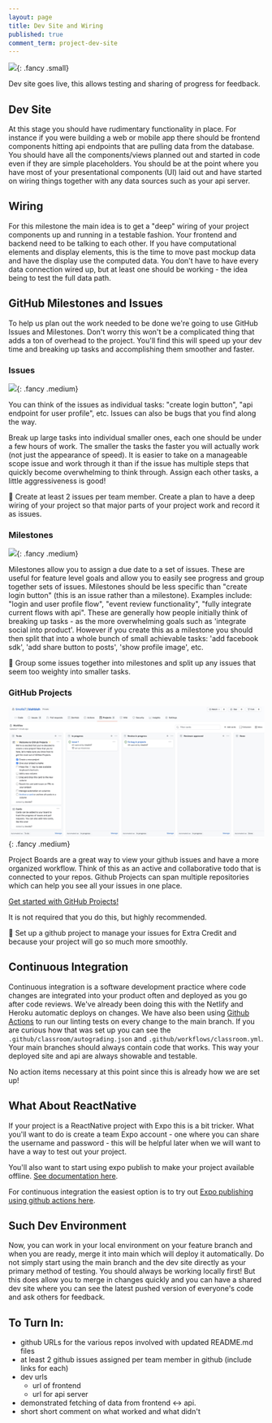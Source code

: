 ```yaml
---
layout: page
title: Dev Site and Wiring
published: true
comment_term: project-dev-site
---
```




![](http://i.giphy.com/IU9JNuUSmxZTy.gif){: .fancy .small}


Dev site goes live, this allows testing and sharing of progress for feedback.

## Dev Site

At this stage you should have rudimentary functionality in place. For instance if you were building a web or mobile app there should be frontend components hitting api endpoints that are pulling data from the database. You should have all the components/views planned out and started in code even if they are simple placeholders. You should be at the point where you have most of your presentational components (UI) laid out and have started on wiring things together with any data sources such as your api server.

## Wiring

For this milestone the main idea is to get a "deep" wiring of your project components up and running in a testable fashion.  Your frontend and backend need to be talking to each other.  If you have computational elements and display elements, this is the time to move past mockup data and have the display use the computed data.  You don't have to have every data connection wired up, but at least one should be working - the idea being to test the full data path.

## GitHub Milestones and Issues

To help us plan out the work needed to be done we're going to use GitHub Issues and Milestones.  Don't worry this won't be a complicated thing that adds a ton of overhead to the project. You'll find this will speed up your dev time and breaking up tasks and accomplishing them smoother and faster.

### Issues

![](img/issuesviews.jpg){: .fancy .medium}

You can think of the issues as individual tasks: "create login button",  "api endpoint for user profile", etc.  Issues can also be bugs that you find along the way.

Break up large tasks into individual smaller ones, each one should be under a few hours of work. The smaller the tasks the faster you will actually work (not just the appearance of speed).  It is easier to take on a manageable scope issue and work through it than if the issue has multiple steps that quickly become overwhelming to think through.  Assign each other tasks, a little aggressiveness is good!

🚀 Create at least 2 issues per team member.  Create a plan to have a deep wiring of your project so that major parts of your project work and record it as issues.


### Milestones

![](img/milestonesview.jpg){: .fancy .medium}

Milestones allow you to assign a due date to a set of issues.  These are useful for feature level goals and allow you to easily see progress and group together sets of issues.  Milestones should be less specific than "create login button" (this is an issue rather than a milestone). Examples include: "login and user profile flow",  "event review functionality", "fully integrate current flows with api".  These are generally how people initially think of breaking up tasks - as the more overwhelming goals such as 'integrate social into product'.  However if you create this as a milestone you should then split that into a whole bunch of small achievable tasks: 'add facebook sdk', 'add share button to posts',  'show profile image', etc.

🚀 Group some issues together into milestones and split up any issues that seem too weighty into smaller tasks. 

### GitHub Projects

![](img/gh-projects.jpg){: .fancy .medium}

Project Boards are a great way to view your github issues and have a more organized workflow.  Think of this as an active and collaborative todo that is connected to your repos.  Github Projects can span multiple repositories which can help you see all your issues in one place.  

[Get started with GitHub Projects!](https://docs.github.com/en/github/managing-your-work-on-github/about-project-boards)

It is not required that you do this, but highly recommended.

🚀 Set up a github project to manage your issues for Extra Credit and because your project will go so much more smoothly. 

## Continuous Integration

Continuous integration is a software development practice where code changes are integrated into your product often and deployed as you go after code reviews.  We've already been doing this with the Netlify and Heroku automatic deploys on changes.  We have also been using [Github Actions](https://docs.github.com/en/actions/quickstart) to run our linting tests on every change to the main branch.  If you are curious how that was set up you can see the `.github/classroom/autograding.json` and `.github/workflows/classroom.yml`.  Your main branches should always contain code that works.  This way your deployed site and api are always showable and testable.

No action items necessary at this point since this is already how we are set up!

## What About ReactNative

If your project is a ReactNative project with Expo this is a bit tricker.  What you'll want to do is create a team Expo account - one where you can share the username and password - this will be helpful later when we will want to have a way to test out your project.

You'll also want to start using expo publish to make your project available offline.  [See documentation here](https://docs.expo.io/workflow/publishing/).

For continuous integration the easiest option is to try out [Expo publishing using github actions here](https://github.com/marketplace/actions/expo-github-action).

## Such Dev Environment

Now, you can work in your local environment on your feature branch and when you are ready, merge it into main which will deploy it automatically. Do not simply start using the main branch and the dev site directly as your primary method of testing.  You should always be working locally first! But this does allow you to merge in changes quickly and you can have a shared dev site where you can see the latest pushed version of everyone's code and ask others for feedback.

## To Turn In:

* github URLs for the various repos involved with updated README.md files
* at least 2 github issues assigned per team member in github (include links for each)
* dev urls
  * url of frontend
  * url for api server
* demonstrated fetching of data from frontend ↔️ api.
* short short comment on what worked and what didn't
